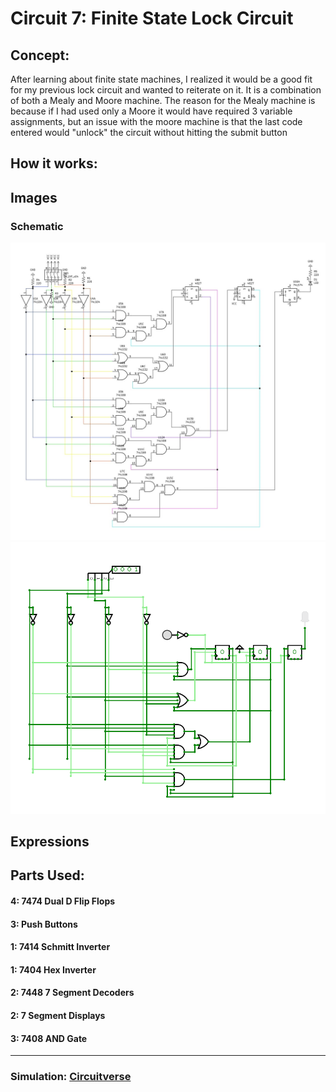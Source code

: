 # Circuit 7: Finite State Lock Circuit
## Concept:
After learning about finite state machines, I realized it would be a good fit for my previous lock circuit and wanted to reiterate on it. It is a combination of both a Mealy and Moore machine. The reason for the Mealy machine is because if I had used only a Moore it would have required 3 variable assignments, but an issue with the moore machine is that the last code entered would "unlock" the circuit without hitting the submit button

## How it works:


## Images
### Schematic
![Circuit 7 Schematic](Circuit_7_Schematic.jpg)
![Circuit 7 Simulation](Circuit_7_Simulation.png)

## Expressions

## Parts Used:
#### 4: 7474 Dual D Flip Flops
#### 3: Push Buttons
#### 1: 7414 Schmitt Inverter
#### 1: 7404 Hex Inverter
#### 2: 7448 7 Segment Decoders
#### 2: 7 Segment Displays
#### 3: 7408 AND Gate
***
### Simulation: [Circuitverse](https://circuitverse.org/users/266288/projects/finite-state-lock-circuit)

